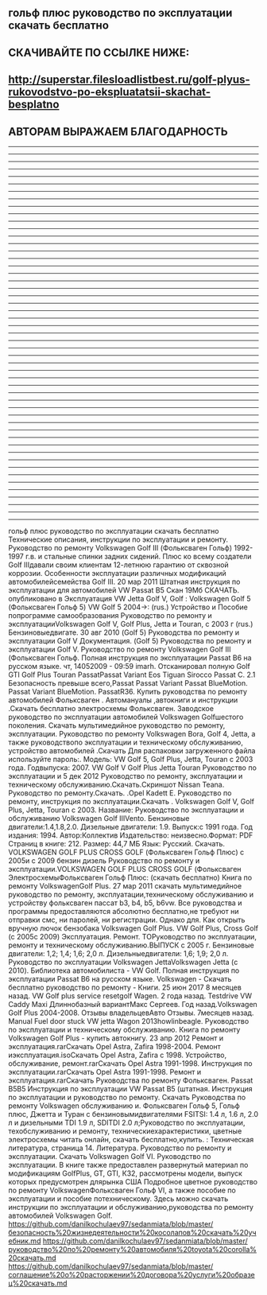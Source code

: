 гольф плюс руководство по эксплуатации скачать бесплатно
--------------------------------------------------
СКАЧИВАЙТЕ ПО ССЫЛКЕ НИЖЕ:
--------------------------------------------------
http://superstar.filesloadlistbest.ru/golf-plyus-rukovodstvo-po-ekspluatatsii-skachat-besplatno
--------------------------------------------------
АВТОРАМ ВЫРАЖАЕМ БЛАГОДАРНОСТЬ
--------------------------------------------------
--------------------------------------------------
--------------------------------------------------
--------------------------------------------------
--------------------------------------------------
--------------------------------------------------
--------------------------------------------------
--------------------------------------------------
--------------------------------------------------
--------------------------------------------------
--------------------------------------------------
--------------------------------------------------
--------------------------------------------------
--------------------------------------------------
--------------------------------------------------
--------------------------------------------------
--------------------------------------------------
--------------------------------------------------
--------------------------------------------------
--------------------------------------------------
--------------------------------------------------
--------------------------------------------------
--------------------------------------------------
--------------------------------------------------
--------------------------------------------------
--------------------------------------------------
--------------------------------------------------
--------------------------------------------------
--------------------------------------------------
--------------------------------------------------
--------------------------------------------------
--------------------------------------------------
--------------------------------------------------
--------------------------------------------------
--------------------------------------------------
--------------------------------------------------
--------------------------------------------------
--------------------------------------------------
--------------------------------------------------
--------------------------------------------------
--------------------------------------------------
--------------------------------------------------
--------------------------------------------------
--------------------------------------------------
--------------------------------------------------
--------------------------------------------------
--------------------------------------------------
--------------------------------------------------
--------------------------------------------------
--------------------------------------------------
--------------------------------------------------
--------------------------------------------------
гольф плюс руководство по эксплуатации скачать бесплатно Технические описания, инструкции по эксплуатации и ремонту. Руководство по ремонту Volkswagen Golf III (Фольксваген Гольф) 1992-1997 г.в.  и стальные спинки задних сидений. Плюс ко всему создатели Golf IIIдавали своим клиентам 12-летнюю гарантию от сквозной коррозии. Особенности эксплуатации различных модификаций автомобилейсемейства Golf III. 20 мар 2011  Штатная инструкция по эксплуатации для автомобилей VW Passat B5 Скан 19Мб СКАЧАТЬ. опубликовано в Эксплуатация VW Jetta  Golf V, Golf : Volkswagen Golf 5 (Фольксваген Гольф 5) VW Golf 5 2004->: (rus.) Устройство и  Пособие попрограмме самообразования Руководство по ремонту и эксплуатацииVolkswagen Golf V, Golf Plus, Jetta и Touran, с 2003 г (rus.) Бензиновыедвигате. 30 авг 2010  (Golf 5) Руководства по ремонту и эксплуатации Golf V Документация. (Golf 5) Руководства по ремонту и эксплуатации Golf V. Руководство по ремонту Volkswagen Golf III (Фольксваген Гольф. Полная инструкция по эксплуатации Passat B6 на русском языке. чт, 14052009 - 09:59  imarh. Отсканировал полную  Golf GTI Golf Plus Touran PassatPassat Variant Eos Tiguan Sirocco Passat C. 2.1 Безопасность превыше всего,Passat Passat Variant Passat BlueMotion. Passat Variant BlueMotion. PassatR36. Купить руководства по ремонту автомобилей Фольксваген . Автомануалы ,автокниги и инструкции .Скачать бесплатно электросхемы Фольксваген. Заводское руководство по эксплуатации автомобилей Volkswagen Golfшестого поколения. Скачать мультимедийное руководство по ремонту, эксплуатации. Руководство по ремонту Volkswagen Bora, Golf 4, Jetta, а также руководствопо эксплуатации и техническому обслуживанию, устройство автомобилей .Скачать Для распаковки загруженного файла используйте пароль:. Модель: VW Golf 5, Golf Plus, Jetta, Touran с 2003 года. Годвыпуска: 2007. VW Golf V Golf Plus Jetta Touran Руководство по эксплуатации и
5 дек 2012  Руководство по ремонту, эксплуатации и техническому обслуживанию.Скачать.Cкриншот Nissan Teana. Руководство по ремонту.Скачать. .Opel Kadett E. Руководство по ремонту, инструкция по эксплуатации.Скачать . Volkswagen Golf V, Golf Plus, Jetta, Touran с 2003. Название: Руководство по эксплуатации и обслуживанию Volkswagen Golf IIIVento. Бензиновые двигатели:1.4,1.8,2.0. Дизельные двигатели: 1.9. Выпуск:с 1991 года. Год издания: 1994. Автор:Коллектив Издательство: неизвесно.Формат: PDF Страниц в книге: 212. Размер: 44,7 МБ Язык: Русский. Скачать. VOLKSWAGEN GOLF PLUS  CROSS GOLF (Фольксваген Гольф Плюс) с 2005и с 2009 бензин  дизель Руководство по ремонту и эксплуатации.VOLKSWAGEN GOLF PLUS  CROSS GOLF (Фольксваген  ЭлектросхемыФольксваген Гольф Плюс: (скачать бесплатно) Книга по ремонту VolkswagenGolf Plus. 27 мар 2011  скачать мультимедийное руководство по ремонту, эксплуатации,техническому обслуживанию и устройству фольксваген пассат b3, b4, b5, b6vw.  Все руководства и программы предоставляются абсолютно бесплатно,не требуют ни отправки смс, ни паролей, ни регистрации. Однако для. Как открыть вручную лючок бензобака Volkswagen Golf Plus. VW Golf Plus, Cross Golf (c 2005с 2009) Эксплуатация. Ремонт. ТОРуководство по эксплуатации, ремонту и техническому обслуживанию.ВЫПУСК с 2005 г. Бензиновые двигатели: 1,2; 1,4; 1,6; 2,0 л. Дизельныедвигатели: 1,6; 1,9; 2,0 л. Руководство по эксплуатации Volkswagen JettaVolkswagen Jetta (с 2010). Библиотека автомобилиста - VW Golf. Полная инструкция по эксплуатации Passat B6 на русском языке. Volkswagen - Скачать бесплатно руководство по ремонту - Книги. 25 июн 2017  8 месяцев назад. VW Golf plus service resetgolf Wagen. 2 года назад. Testdrive VW Caddy Maxi Длиннобазный вариантМакс Сергеев. Год назад.Volkswagen Golf Plus 2004-2008. Отзывы владельцевАвто Отзывы. 7месяцев назад. Manual Fuel door stuck VW jetta Wagon 2013howlinbeagle. Руководство по эксплуатации и техническому обслуживанию. Книга по ремонту Volkswagen Golf Plus - купить автокнигу. 23 апр 2012  Ремонт и эксплуатация.rarСкачать Opel Astra, Zafira 1998-2004. Ремонт иэксплуатация.isoСкачать Opel Astra, Zafira с 1998. Устройство, обслуживание, ремонт.rarСкачать Opel Astra 1991-1998. Инструкция по эксплуатации.rarСкачать Opel Astra 1991-1998. Ремонт и эксплуатация.rarСкачать
Руководства по ремонту Фольксваген. Passat B5B5 Инструкция по эксплуатации VW Passat B5 (штатная. Инструкция по эксплуатации и руководство по ремонту. Скачать Руководства по ремонту Volkswagen обслуживанию и. Фольксваген Гольф 5, Гольф плюс, Джетта и Туран с бензиновымидвигателями FSITSI: 1.4 л, 1.6 л, 2.0 л и дизельными TDI 1.9 л, SDITDI 2.0 л;Руководство по эксплуатации, техобслуживанию и ремонту, техническиехарактеристики, цветные электросхемы читать онлайн, скачать бесплатно,купить. : Техническая литература, страница 14. Литература. Руководство по ремонту и эксплуатации. Скачать Volkswagen Golf VI. Руководство по эксплуатации. В книге также предоставлен развернутый материал по модификациям GolfPlus, GT, GTI, К32, рассмотрены модели, выпуск которых предусмотрен длярынка США  Подробное цветное руководство по ремонту VolkswagenФольксваген Гольф VI, а также пособие по эксплуатации и пособие потехническому. Здесь можно скачать инструкции по эксплуатации и обслуживанию,руководства по ремонту автомобилей Volkswagen Golf.
https://github.com/danilkochulaev97/sedanmiata/blob/master/безопасность%20жизнедеятельности%20косолапов%20скачать%20учебник.md
https://github.com/danilkochulaev97/sedanmiata/blob/master/руководство%20по%20ремонту%20автомобиля%20toyota%20corolla%20скачать.md
https://github.com/danilkochulaev97/sedanmiata/blob/master/соглашение%20о%20расторжении%20договора%20услуги%20образец%20скачать.md
